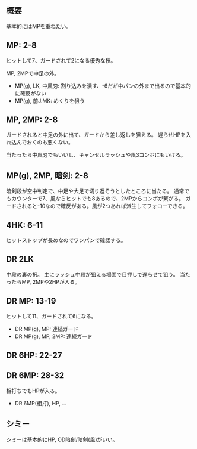 ## 概要

基本的にはMPを重ねたい。

## MP: 2-8

ヒットして7、ガードされて2になる優秀な技。

MP, 2MPで中足の外。

- MP(g), LK, 中風刃: 割り込みを潰す、-6だが中パンの外まで出るので基本的に確反がない
- MP(g), 前J.MK: めくりを狙う

## MP, 2MP: 2-8

ガードされると中足の外に出て、ガードから差し返しを狙える。
遅らせHPを入れ込んでおくのも悪くない。

当たったら中風刃でもいいし、キャンセルラッシュや風3コンボにもいける。

## MP(g), 2MP, 暗剣: 2-8

暗剣殺が空中判定で、中足や大足で切り返そうとしたところに当たる。
通常でもカウンターで7、風ならヒットでも8あるので、2MPからコンボが繋がる。
ガードされると-10なので確反がある。風が2つあれば派生してフォローできる。

## 4HK: 6-11

ヒットストップが長めなのでワンパンで確認する。

## DR 2LK

中段の裏の択。
主にラッシュ中段が狙える場面で目押しで遅らせて狙う。
当たったらMP, 2MPや2HPが入る。

## DR MP: 13-19

ヒットして11、ガードされて6になる。

- DR MP(g), MP: 連続ガード
- DR MP(g), MP, 2MP: 連続ガード

## DR 6HP: 22-27

## DR 6MP: 28-32

相打ちでもHPが入る。

- DR 6MP(相打), HP, ...

## シミー

シミーは基本的にHP, OD暗剣/暗剣(風)がいい。
